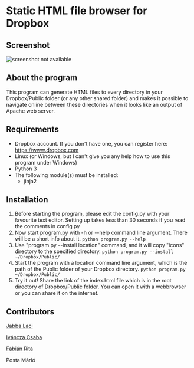 Static HTML file browser for Dropbox
====================================

Screenshot
----------
![screenshot not available](screenshot.png?raw=true)

About the program
------------
This program can generate HTML files to every directory in your Dropbox/Public folder (or any other shared folder) and makes it possible to navigate online between these directories when it looks like an output of Apache web server.

Requirements
-------------------
* Dropbox account. If you don't have one, you can register here: https://www.dropbox.com
* Linux (or Windows, but I can't give you any help how to use this program under Windows)
* Python 3
* The following module(s) must be installed:
  + jinja2

Installation
------------
1. Before starting the program, please edit the config.py with your favourite text editor. Setting up takes less than 30 seconds if you read the comments in config.py
2. Now start program.py with -h or --help command line argument. There will be a short info about it.
    ```python program.py --help```
3. Use "program.py --install location" command, and it will copy "icons" directory to the specified directory.
    ```python program.py --install ~/Dropbox/Public/```
4. Start the program with a location command line argument, which is the path of the Public folder of your Dropbox directory.
    ```python program.py ~/Dropbox/Public/```
5. Try it out! Share the link of the index.html file which is in the root directory of Dropbox/Public folder. You can open it with a webbrowser or you can share it on the internet.

Contributors
----------------
[Jabba Laci](https://github.com/jabbalaci)

[Iváncza Csaba](https://github.com/icsaba)

[Fábián Rita](https://github.com/frita21)

Posta Márió
